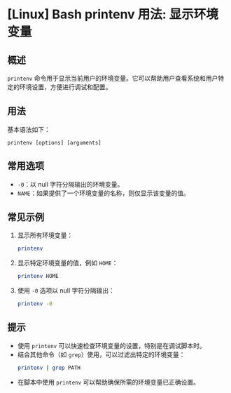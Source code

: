 # [Linux] Bash printenv 用法: 显示环境变量

## 概述
`printenv` 命令用于显示当前用户的环境变量。它可以帮助用户查看系统和用户特定的环境设置，方便进行调试和配置。

## 用法
基本语法如下：
```
printenv [options] [arguments]
```

## 常用选项
- `-0`：以 null 字符分隔输出的环境变量。
- `NAME`：如果提供了一个环境变量的名称，则仅显示该变量的值。

## 常见示例
1. 显示所有环境变量：
   ```bash
   printenv
   ```

2. 显示特定环境变量的值，例如 `HOME`：
   ```bash
   printenv HOME
   ```

3. 使用 `-0` 选项以 null 字符分隔输出：
   ```bash
   printenv -0
   ```

## 提示
- 使用 `printenv` 可以快速检查环境变量的设置，特别是在调试脚本时。
- 结合其他命令（如 `grep`）使用，可以过滤出特定的环境变量：
  ```bash
  printenv | grep PATH
  ```
- 在脚本中使用 `printenv` 可以帮助确保所需的环境变量已正确设置。
